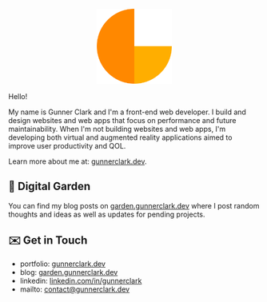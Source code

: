 
<p align="center"><img src="https://github.com/gunnerclark/portfolio-v2/blob/main/src/assets/project-ico/PortfolioLarge.png?raw=true" width="150"></p>

Hello!

My name is Gunner Clark and I'm a front-end web developer.
I build and design websites and web apps that focus on performance and future maintainability.
When I'm not building websites and web apps, I'm developing both virtual and augmented reality applications aimed to improve user productivity and QOL. 

Learn more about me at: [gunnerclark.dev](http://gunnerclark.dev).

## 🌱 Digital Garden

You can find my blog posts on [garden.gunnerclark.dev](http://garden.gunnerclark.dev) where I post random thoughts and ideas as well as updates for pending projects.

## ✉️ Get in Touch
- portfolio: [gunnerclark.dev](http://gunnerclark.dev)
- blog: [garden.gunnerclark.dev](http://garden.gunnerclark.dev)
- linkedin: [linkedin.com/in/gunnerclark](http://linkedin.com/in/gunnerclark)
- mailto: [contact@gunnerclark.dev](mailto:contact@gunnerclark.dev?subject=Contact)
